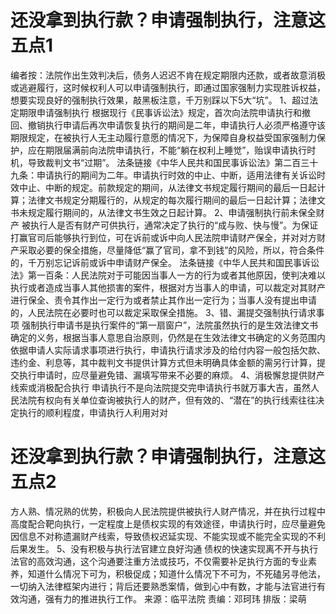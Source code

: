 # 还没拿到执行款？申请强制执行，注意这五点1

 编者按：法院作出生效判决后，债务人迟迟不肯在规定期限内还款，或者故意消极或逃避履行，这时候权利人可以申请强制执行，即通过国家强制力实现胜诉权益，想要实现良好的强制执行效果，敲黑板注意，千万别踩以下5大“坑”。  1、超过法定期限申请强制执行 根据现行《民事诉讼法》规定，首次向法院申请执行和撤回、撤销执行申请后再次申请恢复执行的期间是二年，申请执行人必须严格遵守该期限规定，在被执行人无主动履行意愿的情况下，为保障自身权益受国家强制力保护，应在期限届满前向法院申请执行，不能“躺在权利上睡觉”，贻误申请执行时机，导致裁判文书“过期”。 法条链接《中华人民共和国民事诉讼法》第二百三十九条：申请执行的期间为二年。申请执行时效的中止、中断，适用法律有关诉讼时效中止、中断的规定。前款规定的期间，从法律文书规定履行期间的最后一日起计算；法律文书规定分期履行的，从规定的每次履行期间的最后一日起计算；法律文书未规定履行期间的，从法律文书生效之日起计算。 2、申请强制执行前未保全财产 被执行人是否有财产可供执行，通常决定了执行的“成与败、快与慢”。为保证打赢官司后能够执行到位，可在诉前或诉中向人民法院申请财产保全，并对对方财产采取必要的保全措施，尽量降低“赢了官司，拿不到钱”的风险，所以，符合条件的，千万别忘记诉前或诉中申请财产保全。 法条链接《中华人民共和国民事诉讼法》第一百条：人民法院对于可能因当事人一方的行为或者其他原因，使判决难以执行或者造成当事人其他损害的案件，根据对方当事人的申请，可以裁定对其财产进行保全、责令其作出一定行为或者禁止其作出一定行为；当事人没有提出申请的，人民法院在必要时也可以裁定采取保全措施。 3、错、漏提交强制执行请求事项 强制执行申请书是执行案件的“第一扇窗户”，法院虽然执行的是生效法律文书确定的义务，根据当事人意思自治原则，仍然是在生效法律文书确定的义务范围内依据申请人实际请求事项进行执行，申请执行请求涉及的给付内容一般包括欠款、违约金、利息等，其中裁判文书提供计算方式但未明确具体金额的需另行计算，提交执行申请时，应尽量避免错、漏填写带来不必要的麻烦。 4、消极懈怠提供财产线索或消极配合执行 申请执行不是向法院提交完申请执行书就万事大吉，虽然人民法院有权向有关单位查询被执行人的财产，但有效的、“潜在”的执行线索往往决定执行的顺利程度，申请执行人利用对对

# 还没拿到执行款？申请强制执行，注意这五点2

方人熟、情况熟的优势，积极向人民法院提供被执行人财产情况，并在执行过程中高度配合靶向执行，一定程度上是债权实现的有效途径，申请执行时，应尽量避免因信息不对称遗漏财产线索，导致债权迟延实现、不能实现或不能完全实现的不利后果发生。 5、没有积极与执行法官建立良好沟通 债权的快速实现离不开与执行法官的高效沟通，这个沟通要注重方法或技巧，不仅需要补足执行方面的专业素养，知道什么情况下可为，积极促成；知道什么情况下不可为，不死磕另寻他法，一切纳入法律框架内进行；背后还要熟悉案情，做到心中有数，才能与法官进行有效沟通，强有力的推进执行工作。  来源：临平法院 责编：邓珂玮 排版：梁萌 

